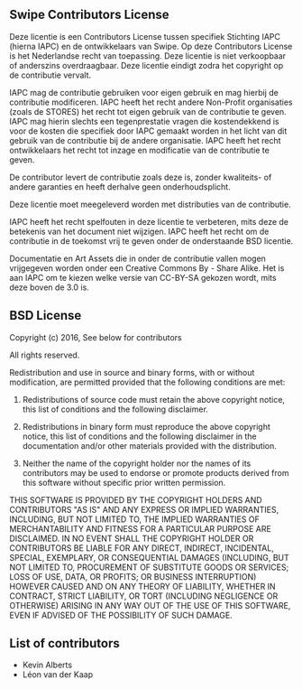 Swipe Contributors License
--------------------------
Deze licentie is een Contributors License tussen specifiek Stichting IAPC (hierna IAPC) en de ontwikkelaars van Swipe.
Op deze Contributors License is het Nederlandse recht van toepassing.
Deze licentie is niet verkoopbaar of anderszins overdraagbaar. Deze licentie eindigt zodra het copyright op de contributie vervalt.

IAPC mag de contributie gebruiken voor eigen gebruik en mag hierbij de contributie modificeren.
IAPC heeft het recht andere Non-Profit organisaties (zoals de STORES) het recht tot eigen gebruik van de contributie te geven.
IAPC mag hierin slechts een tegenprestatie vragen die kostendekkend is voor de kosten die specifiek door IAPC gemaakt worden in het licht van dit gebruik van de contributie bij de andere organisatie.
IAPC heeft het recht ontwikkelaars het recht tot inzage en modificatie van de contributie te geven.

De contributor levert de contributie zoals deze is, zonder kwaliteits- of andere garanties en heeft derhalve geen onderhoudsplicht.

Deze licentie moet meegeleverd worden met distributies van de contributie.

IAPC heeft het recht spelfouten in deze licentie te verbeteren, mits deze de betekenis van het document niet wijzigen.
IAPC heeft het recht om de contributie in de toekomst vrij te geven onder de onderstaande BSD licentie.

Documentatie en Art Assets die in onder de contributie vallen mogen vrijgegeven worden onder een Creative Commons By - Share Alike.
Het is aan IAPC om te kiezen welke versie van CC-BY-SA gekozen wordt, mits deze boven de 3.0 is.

BSD License
-----------
Copyright (c) 2016, See below for contributors

All rights reserved.

Redistribution and use in source and binary forms, with or without modification, are permitted provided that the following conditions are met:

1. Redistributions of source code must retain the above copyright notice, this list of conditions and the following disclaimer.

2. Redistributions in binary form must reproduce the above copyright notice, this list of conditions and the following disclaimer in the documentation and/or other materials provided with the distribution.

3. Neither the name of the copyright holder nor the names of its contributors may be used to endorse or promote products derived from this software without specific prior written permission.

THIS SOFTWARE IS PROVIDED BY THE COPYRIGHT HOLDERS AND CONTRIBUTORS "AS IS"
AND ANY EXPRESS OR IMPLIED WARRANTIES, INCLUDING, BUT NOT LIMITED TO, THE IMPLIED
WARRANTIES OF MERCHANTABILITY AND FITNESS FOR A PARTICULAR PURPOSE ARE DISCLAIMED.
IN NO EVENT SHALL THE COPYRIGHT HOLDER OR CONTRIBUTORS BE LIABLE FOR ANY DIRECT, 
INDIRECT, INCIDENTAL, SPECIAL, EXEMPLARY, OR CONSEQUENTIAL DAMAGES (INCLUDING, BUT 
NOT LIMITED TO, PROCUREMENT OF SUBSTITUTE GOODS OR SERVICES; LOSS OF USE, DATA, OR PROFITS;
OR BUSINESS INTERRUPTION) HOWEVER CAUSED AND ON ANY THEORY OF LIABILITY, WHETHER IN CONTRACT,
STRICT LIABILITY, OR TORT (INCLUDING NEGLIGENCE OR OTHERWISE) ARISING IN ANY WAY OUT OF THE USE
OF THIS SOFTWARE, EVEN IF ADVISED OF THE POSSIBILITY OF SUCH DAMAGE.

List of contributors
--------------------
- Kevin Alberts
- Léon van der Kaap